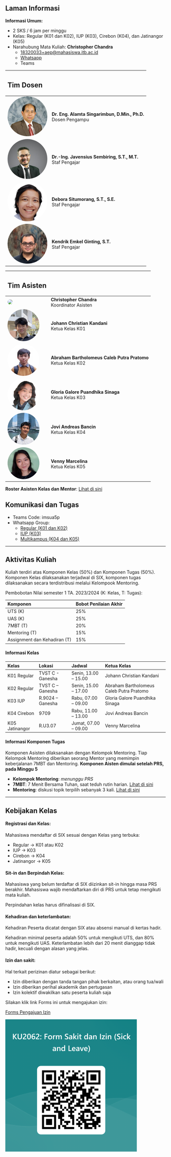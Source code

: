 ## Laman Informasi

**Informasi Umum:**

- 2 SKS / 6 jam per minggu
- Kelas: Regular (K01 dan K02), IUP (K03), Cirebon (K04), dan Jatinangor (K05)
- Narahubung Mata Kuliah: **Christopher Chandra**
    - [18320033+aep@mahasiswa.itb.ac.id](mailto:18320033+aep@mahasiswa.itb.ac.id) 
    - [Whatsapp](https://wa.me/+6287839954991)
    - Teams

| <h2>Tim Dosen</h2> | &#10240; |
|:---------|:----------------------|
| <img src="./assets/img/prof-alamta.jpg" width="125" style="border-radius:50%"> | **Dr. Eng. Alamta Singarimbun, D.Min., Ph.D.** <br>Dosen Pengampu |
| <img src="./assets/img/dr-javen.jpg" width="125" style="border-radius:50%"> | **Dr.-Ing. Javensius Sembiring, S.T., M.T.** <br>Staf Pengajar |
| <img src="./assets/img/debora.png" width="125" style="border-radius:50%"> | **Debora Situmorang, S.T., S.E.** <br>Staf Pengajar |
| <img src="./assets/img/kendrik.jpg" width="125" style="border-radius:50%"> | **Kendrik Emkel Ginting, S.T.** <br>Staf Pengajar |

| <h2>Tim Asisten</h2> | &#10240; |
|:---------|:----------------------|
| <img src="./assets/img/christopher.png" width="100" style="border-radius:50%"> | **Christopher Chandra** <br>Koordinator Asisten |
| <img src="./assets/img/johann.jpg" width="100" style="border-radius:50%"> | **Johann Christian Kandani** <br>Ketua Kelas K01 |
| <img src="./assets/img/abraham.png" width="100" style="border-radius:50%"> | **Abraham Bartholomeus Caleb Putra Pratomo** <br>Ketua Kelas K02 |
| <img src="./assets/img/gloria.png" width="100" style="border-radius:50%"> | **Gloria Galore Puandhika Sinaga** <br>Ketua Kelas K03 |
| <img src="./assets/img/jovi.jpg" width="100" style="border-radius:50%"> | **Jovi Andreas Bancin** <br>Ketua Kelas K04 |
| <img src="./assets/img/venny.jpg" width="100" style="border-radius:50%"> | **Venny Marcelina** <br>Ketua Kelas K05 |

**Roster Asisten Kelas dan Mentor**: [Lihat di sini](./pengurus.md)

## Komunikasi dan Tugas

- Teams Code: imsua5p
- Whatsapp Group:
    - [Regular (K01 dan K02)](https://chat.whatsapp.com/EDvnWdB9lm34KfH9srYXb1)
    - [IUP (K03)](https://chat.whatsapp.com/I4GxLEzLSrUFRNTdkw0Fpm)
    - [Multikampus (K04 dan K05)](https://chat.whatsapp.com/BDKZHyzSsPEJksdjba7tUP)

* * *

## Aktivitas Kuliah

Kuliah terdiri atas Komponen Kelas (50%) dan Komponen Tugas (50%). Komponen Kelas dilaksanakan terjadwal di SIX, komponen tugas dilaksanakan secara terdistribusi melalui Kelompook Mentoring.

Pembobotan Nilai semester 1 TA. 2023/2024 (K: Kelas, T: Tugas):

| Komponen | Bobot Penilaian Akhir |
|:---------|:----------------------|
| UTS (K)| 25% |
| UAS (K)| 25% |
| 7MBT (T)| 20% |
| Mentoring (T)| 15% |
| Assignment dan Kehadiran (T)| 15% |

#### Informasi Kelas

| Kelas | Lokasi | Jadwal | Ketua Kelas |
|:------|:-------|:-------|:------------|
| K01 Regular | TVST C - Ganesha | Senin, 13.00 – 15.00 | Johann Christian Kandani |
| K02 Regular | TVST C – Ganesha | Senin, 15.00 – 17.00 | Abraham Bartholomeus Caleb Putra Pratomo |
| K03 IUP | R.9024 – Ganesha | Rabu, 07.00 – 09.00 | Gloria Galore Puandhika Sinaga |
| K04 Cirebon | 9709 | Rabu, 11.00 – 13.00 | Jovi Andreas Bancin |
| K05 Jatinangor | R.U3.07 | Jumat, 07.00 – 09.00 | Venny Marcelina |

#### Informasi Komponen Tugas

Komponen Asisten dilaksanakan dengan Kelompok Mentoring. Tiap Kelompok Mentoring diberikan seorang Mentor yang memimpin keberjalanan 7MBT dan Mentoring. **Komponen Aisten dimulai setelah PRS, pada Minggu 5**
- **Kelompok Mentoring**: _menunggu PRS_
- **7MBT**: 7 Menit Bersama Tuhan, saat teduh rutin harian. [Lihat di sini](./7mbt.md)
- **Mentoring**: diskusi topik terpilih sebanyak 3 kali. [Lihat di sini](./mentoring.md)

* * *

## Kebijakan Kelas

#### Registrasi dan Kelas:

Mahasiswa mendaftar di SIX sesuai dengan Kelas yang terbuka:
- Regular &rarr; K01 atau K02
- IUP &rarr; K03
- Cirebon &rarr; K04
- Jatinangor &rarr; K05

#### Sit-in dan Berpindah Kelas:

Mahasiswa yang belum terdaftar di SIX diizinkan sit-in hingga masa PRS berakhir. Mahasiswa wajib mendaftarkan diri di PRS untuk tetap mengikuti mata kuliah.

Perpindahan kelas harus difinalisasi di SIX.

#### Kehadiran dan keterlambatan:

Kehadiran Peserta dicatat dengan SIX atau absensi manual di kertas hadir.

Kehadiran minimal peserta adalah 50% untuk mengikuti UTS, dan 80% untuk mengikuti UAS.
Keterlambatan lebih dari 20 menit dianggap tidak hadir, kecuali dengan alasan yang jelas.

#### Izin dan sakit:
Hal terkait perizinan diatur sebagai berikut:
- Izin diberikan dengan tanda tangan pihak berkaitan, atau orang tua/wali
- Izin diberikan perihal akademik dan pertugasan
- Izin kolektif diwakilkan satu peserta kuliah saja

Silakan klik link Forms ini untuk mengajukan izin:

[Forms Pengajuan Izin](https://forms.office.com/r/DBD2ENaDMP)

![QR Code Forms](./assets/img/qr-izin.png)